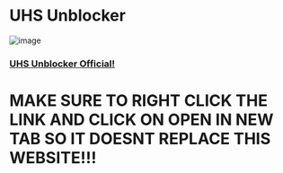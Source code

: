 # UHS Unblocker

![image](https://github.com/user-attachments/assets/a7c3f3c2-9c7c-4676-b691-0eef9260df8e)
### [UHS Unblocker Official!](https://supreme-space-chainsaw-v6rjj6v4jgxj26q4j-3003.app.github.dev/)
# MAKE SURE TO RIGHT CLICK THE LINK AND CLICK ON OPEN IN NEW TAB SO IT DOESNT REPLACE THIS WEBSITE!!!
